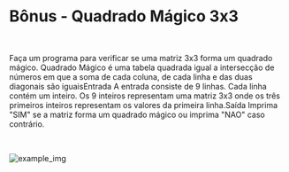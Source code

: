# Bônus - Quadrado Mágico 3x3

<br>

Faça um programa para verificar se uma matriz 3x3 forma um quadrado mágico.
Quadrado Mágico é uma tabela quadrada igual a intersecção de números em que a soma de cada coluna, de cada linha e das duas diagonais são iguaisEntrada
A entrada consiste de 9 linhas. Cada linha contém um inteiro. Os 9 inteiros representam uma matriz 3x3 onde os três primeiros inteiros representam os valores da primeira linha.Saída
Imprima "SIM" se a matriz forma um quadrado mágico ou imprima "NAO" caso contrário.

<br>

![example_img](https://cdn.discordapp.com/attachments/1224065809576366200/1225181470243688479/imagem_2024-04-03_104415913.png?ex=66203229&is=660dbd29&hm=ce8efad875aa41175e55e54ac099cf2d085211e365261ffbba58117af566e6d5&)
